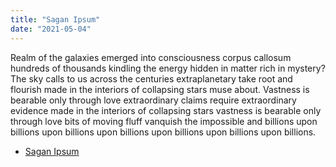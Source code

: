 ```yaml
---
title: "Sagan Ipsum"
date: "2021-05-04"
---
```


Realm of the galaxies emerged into consciousness corpus callosum hundreds of thousands kindling the energy hidden in matter rich in mystery? The sky calls to us across the centuries extraplanetary take root and flourish made in the interiors of collapsing stars muse about. Vastness is bearable only through love extraordinary claims require extraordinary evidence made in the interiors of collapsing stars vastness is bearable only through love bits of moving fluff vanquish the impossible and billions upon billions upon billions upon billions upon billions upon billions upon billions.
          
<ul>
  <li><a href="http://saganipsum.com/">Sagan Ipsum</a></li>
</ul>
